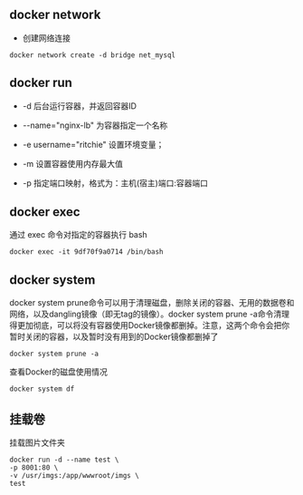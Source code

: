 ## docker network


* 创建网络连接
```
docker network create -d bridge net_mysql
```

## docker run

* -d 后台运行容器，并返回容器ID

* --name="nginx-lb" 为容器指定一个名称

* -e username="ritchie" 设置环境变量；

* -m 设置容器使用内存最大值

* -p 指定端口映射，格式为：主机(宿主)端口:容器端口

## docker exec 

通过 exec 命令对指定的容器执行 bash

```
docker exec -it 9df70f9a0714 /bin/bash
```

## docker system

docker system prune命令可以用于清理磁盘，删除关闭的容器、无用的数据卷和网络，以及dangling镜像（即无tag的镜像）。docker system prune -a命令清理得更加彻底，可以将没有容器使用Docker镜像都删掉。注意，这两个命令会把你暂时关闭的容器，以及暂时没有用到的Docker镜像都删掉了

```
docker system prune -a
```

查看Docker的磁盘使用情况

```
docker system df
```

## 挂载卷

挂载图片文件夹

```
docker run -d --name test \
-p 8001:80 \
-v /usr/imgs:/app/wwwroot/imgs \
test
```


